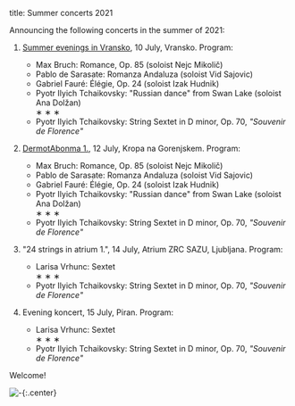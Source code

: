 title: Summer concerts 2021

Announcing the following concerts in the summer of 2021:

1.  [Summer evenings in Vransko](https://zkts-vransko.si/kultura/vranski-kulturni-veceri-ozivimo-kulturno-dediscino/), 10 July, Vransko.
    Program:

    * Max Bruch: Romance, Op. 85 (soloist Nejc Mikolič)
    * Pablo de Sarasate: Romanza Andaluza (soloist Vid Sajovic)
    * Gabriel Fauré: Élégie, Op. 24 (soloist Izak Hudnik)
    * Pyotr Ilyich Tchaikovsky: "Russian dance" from Swan Lake (soloist Ana Dolžan)
      <br>∗ ∗ ∗
    * Pyotr Ilyich Tchaikovsky: String Sextet in D minor, Op. 70, _"Souvenir de Florence"_

2.  [DermotAbonma 1.](https://kultura-kropa.si/dermotabonma/), 12 July, Kropa na Gorenjskem.
    Program:

    * Max Bruch: Romance, Op. 85 (soloist Nejc Mikolič)
    * Pablo de Sarasate: Romanza Andaluza (soloist Vid Sajovic)
    * Gabriel Fauré: Élégie, Op. 24 (soloist Izak Hudnik)
    * Pyotr Ilyich Tchaikovsky: "Russian dance" from Swan Lake (soloist Ana Dolžan)
      <br>∗ ∗ ∗
    * Pyotr Ilyich Tchaikovsky: String Sextet in D minor, Op. 70, _"Souvenir de Florence"_

3.  "24 strings in atrium 1.", 14 July, Atrium ZRC SAZU, Ljubljana.
    Program:
    * Larisa Vrhunc: Sextet
      <br>∗ ∗ ∗
    * Pyotr Ilyich Tchaikovsky: String Sextet in D minor, Op. 70, _"Souvenir de Florence"_

4.  Evening koncert, 15 July, Piran.
    Program:
    * Larisa Vrhunc: Sextet
      <br>∗ ∗ ∗
    * Pyotr Ilyich Tchaikovsky: String Sextet in D minor, Op. 70, _"Souvenir de Florence"_

Welcome!

![-](https://picsum.photos/600/400?random){:.center}

